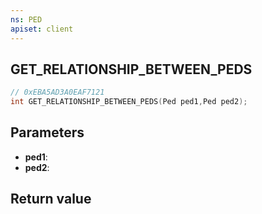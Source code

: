 ```yaml
---
ns: PED
apiset: client
---
```

## GET_RELATIONSHIP_BETWEEN_PEDS

```c
// 0xEBA5AD3A0EAF7121
int GET_RELATIONSHIP_BETWEEN_PEDS(Ped ped1,Ped ped2);
```


## Parameters
* **ped1**:
* **ped2**:

## Return value

